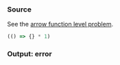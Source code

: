 ### Source
See the [arrow function level problem](../../../../parser/docs/arrow-function-level-problem.md).

```js
(() => {} * 1)
```

### Output: error
